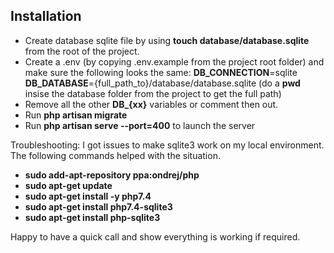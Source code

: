 
## Installation

- Create database sqlite file by using **touch database/database.sqlite** from the root of the project.
- Create a .env (by copying .env.example from the project root folder) and make sure the following looks the same:
**DB_CONNECTION**=sqlite
**DB_DATABASE**={full_path_to}/database/database.sqlite
(do a **pwd** insise the database folder from the project to get the full path)
- Remove all the other **DB_{xx}** variables or comment then out.
- Run **php artisan migrate**
- Run **php artisan serve --port=400** to launch the server

Troubleshooting:
I got issues to make sqlite3 work on my local environment. The following commands helped with the situation.
- **sudo add-apt-repository ppa:ondrej/php**
- **sudo apt-get update**
- **sudo apt-get install -y php7.4**
- **sudo apt-get install php7.4-sqlite3**
- **sudo apt-get install php-sqlite3**

Happy to have a quick call and show everything is working if required.
